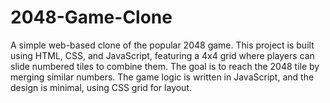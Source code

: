 # 2048-Game-Clone
A simple web-based clone of the popular 2048 game. This project is built using HTML, CSS, and JavaScript, featuring a 4x4 grid where players can slide numbered tiles to combine them. The goal is to reach the 2048 tile by merging similar numbers. The game logic is written in JavaScript, and the design is minimal, using CSS grid for layout.
